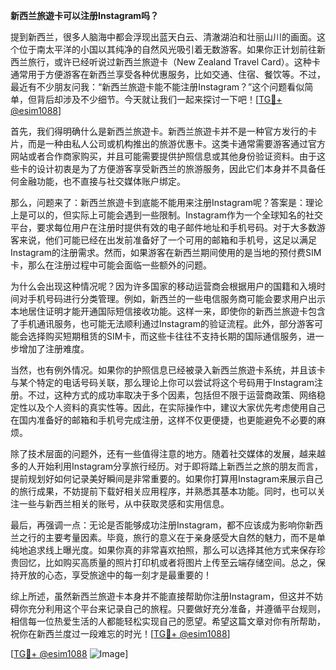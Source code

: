 **新西兰旅遊卡可以注册Instagram吗？**

提到新西兰，很多人脑海中都会浮现出蓝天白云、清澈湖泊和壮丽山川的画面。这个位于南太平洋的小国以其纯净的自然风光吸引着无数游客。如果你正计划前往新西兰旅行，或许已经听说过新西兰旅遊卡（New Zealand Travel Card）。这种卡通常用于方便游客在新西兰享受各种优惠服务，比如交通、住宿、餐饮等。不过，最近有不少朋友问我：“新西兰旅遊卡能不能注册Instagram？”这个问题看似简单，但背后却涉及不少细节。今天就让我们一起来探讨一下吧！[[TG💪+ @esim1088](https://t.me/s/esim1088)]

首先，我们得明确什么是新西兰旅遊卡。新西兰旅遊卡并不是一种官方发行的卡片，而是一种由私人公司或机构推出的旅游优惠卡。这类卡通常需要游客通过官方网站或者合作商家购买，并且可能需要提供护照信息或其他身份验证资料。由于这些卡的设计初衷是为了方便游客享受新西兰的旅游服务，因此它们本身并不具备任何金融功能，也不直接与社交媒体账户绑定。

那么，问题来了：新西兰旅遊卡到底能不能用来注册Instagram呢？答案是：理论上是可以的，但实际上可能会遇到一些限制。Instagram作为一个全球知名的社交平台，要求每位用户在注册时提供有效的电子邮件地址和手机号码。对于大多数游客来说，他们可能已经在出发前准备好了一个可用的邮箱和手机号，这足以满足Instagram的注册需求。然而，如果游客在新西兰期间使用的是当地的预付费SIM卡，那么在注册过程中可能会面临一些额外的问题。

为什么会出现这种情况呢？因为许多国家的移动运营商会根据用户的国籍和入境时间对手机号码进行分类管理。例如，新西兰的一些电信服务商可能会要求用户出示本地居住证明才能开通国际短信接收功能。这样一来，即使你的新西兰旅遊卡包含了手机通讯服务，也可能无法顺利通过Instagram的验证流程。此外，部分游客可能会选择购买短期租赁的SIM卡，而这些卡往往不支持长期的国际通信服务，进一步增加了注册难度。

当然，也有例外情况。如果你的护照信息已经被录入新西兰旅遊卡系统，并且该卡与某个特定的电话号码关联，那么理论上你可以尝试将这个号码用于Instagram注册。不过，这种方式的成功率取决于多个因素，包括但不限于运营商政策、网络稳定性以及个人资料的真实性等。因此，在实际操作中，建议大家优先考虑使用自己在国内准备好的邮箱和手机号完成注册，这样不仅更便捷，也更能避免不必要的麻烦。

除了技术层面的问题外，还有一些值得注意的地方。随着社交媒体的发展，越来越多的人开始利用Instagram分享旅行经历。对于即将踏上新西兰之旅的朋友而言，提前规划好如何记录美好瞬间是非常重要的。如果你打算用Instagram来展示自己的旅行成果，不妨提前下载好相关应用程序，并熟悉其基本功能。同时，也可以关注一些与新西兰相关的账号，从中获取灵感和实用信息。

最后，再强调一点：无论是否能够成功注册Instagram，都不应该成为影响你新西兰之行的主要考量因素。毕竟，旅行的意义在于亲身感受大自然的魅力，而不是单纯地追求线上曝光度。如果你真的非常喜欢拍照，那么可以选择其他方式来保存珍贵回忆，比如购买高质量的照片打印机或者将图片上传至云端存储空间。总之，保持开放的心态，享受旅途中的每一刻才是最重要的！

综上所述，虽然新西兰旅遊卡本身并不能直接帮助你注册Instagram，但这并不妨碍你充分利用这个平台来记录自己的旅程。只要做好充分准备，并遵循平台规则，相信每一位热爱生活的人都能轻松实现自己的愿望。希望这篇文章对你有所帮助，祝你在新西兰度过一段难忘的时光！[[TG💪+ @esim1088](https://t.me/s/esim1088)]

[[TG💪+ @esim1088](https://t.me/s/esim1088) ![Image](https://i.postimg.cc/4NQfJmqS/Snipaste-2025-05-13-00-14-12.png)]